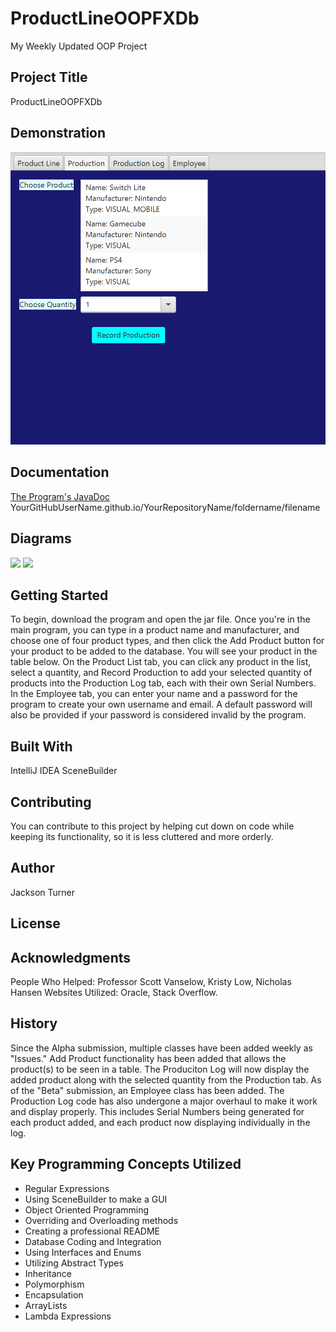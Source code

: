 # ProductLineOOPFXDb
My Weekly Updated OOP Project
## Project Title
ProductLineOOPFXDb

## Demonstration
![A GIF of the Production List adding to the Production Log](res/ProgramGIF.gif)
## Documentation
[The Program's JavaDoc](ZStrikeXIII.github.io/ProductLineOOPFXDb/docs/index) YourGitHubUserName.github.io/YourRepositoryName/foldername/filename
## Diagrams
![](res/ProductionDB.mv)
![](res/ProducitonDB.trace)
## Getting Started
To begin, download the program and open the jar file. Once you're in the main program, you can type in a product name and manufacturer, and choose one of four product types, and then click the Add Product button for your product to be added to the database. You will see your product in the table below. On the Product List tab, you can click any product in the list, select a quantity, and Record Production to add your selected quantity of products into the Production Log tab, each with their own Serial Numbers. In the Employee tab, you can enter your name and a password for the program to create your own username and email. A default password will also be provided if your password is considered invalid by the program.
## Built With
IntelliJ IDEA
SceneBuilder

## Contributing
You can contribute to this project by helping cut down on code while keeping its functionality, so it is less cluttered and more orderly.
## Author
Jackson Turner

## License

## Acknowledgments
People Who Helped: Professor Scott Vanselow, Kristy Low, Nicholas Hansen
Websites Utilized: Oracle, Stack Overflow. 
## History
Since the Alpha submission, multiple classes have been added weekly as "Issues." Add Product functionality has been added that allows the product(s) to be seen in a table. The Produciton Log will now display the added product along with the selected quantity from the Production tab. As of the "Beta" submission, an Employee class has been added. The Production Log code has also undergone a major overhaul to make it work and display properly. This includes Serial Numbers being generated for each product added, and each product now displaying individually in the log.
## Key Programming Concepts Utilized
- Regular Expressions
- Using SceneBuilder to make a GUI
- Object Oriented Programming
- Overriding and Overloading methods
- Creating a professional README
- Database Coding and Integration
- Using Interfaces and Enums
- Utilizing Abstract Types
- Inheritance
- Polymorphism
- Encapsulation
- ArrayLists
- Lambda Expressions
